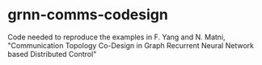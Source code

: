 # grnn-comms-codesign
Code needed to reproduce the examples in F. Yang and N. Matni, "Communication Topology Co-Design in Graph Recurrent Neural Network based Distributed Control"
